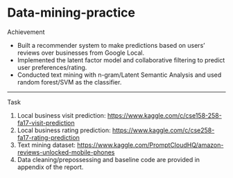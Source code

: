 # Data-mining-practice
Achievement
- Built a recommender system to make predictions based on users’ reviews over businesses from Google Local. 
- Implemented the latent factor model and collaborative filtering to predict user preferences/rating. 
- Conducted text mining with n-gram/Latent Semantic Analysis and used random forest/SVM as the classifier. 
---
Task
1. Local business visit prediction: https://www.kaggle.com/c/cse158-258-fa17-visit-prediction
2. Local business rating prediction: https://www.kaggle.com/c/cse258-fa17-rating-prediction
3. Text mining dataset: https://www.kaggle.com/PromptCloudHQ/amazon-reviews-unlocked-mobile-phones
4. Data cleaning/prepossessing and baseline code are provided in appendix of the report.
